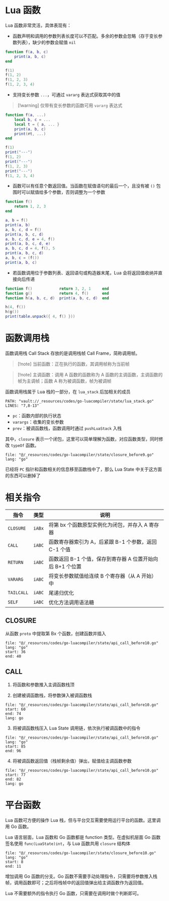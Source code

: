 # Lua 函数

Lua 函数非常灵活，具体表现有：
- 函数声明和调用的参数列表长度可以不匹配。多余的参数会忽略（存于变长参数列表），缺少的参数会赋值 `nil`

```lua
function f(a, b, c)
    print(a, b, c)
end

f(1)
f(1, 2)
f(1, 2, 3)
f(1, 2, 3, 4)
```

- 支持变长参数 `...`，可通过 `vararg` 表达式获取其中的值

> [!warning] 仅带有变长参数的函数可用 `vararg` 表达式

```lua
function f(a, ...)
    local b, c = ...
    local t = { a, ... }
    print(a, b, c)
    print(#t, ...)
end

f(1)
print("---")
f(1, 2)
print("---")
f(1, 2, 3)
print("---")
f(1, 2, 3, 4)
```

- 函数可以有任意个数返回值。当函数在赋值语句的最后一个，且没有被 `()` 包围时可以赋值给多个参数，否则调整为一个参数

```lua
function f()
    return 1, 2, 3
end

a, b = f()
print(a, b)
a, b, c, d = f()
print(a, b, c, d)
a, b, c, d, e = 4, f()
print(a, b, c, d, e)
a, b, c, d = 4, f(), 5
print(a, b, c, d)
a, b, c = (f())
print(a, b, c)
```

- 若函数调用位于参数列表、返回语句或构造器末尾，Lua 会将返回值收纳并直接向后传递

```lua
function f()            return 3, 2, 1     end
function g()            return 4, f()      end
function h(a, b, c, d)  print(a, b, c, d)  end

h(4, f())
h(g())
print(table.unpack({ 4, f() }))
```
# 函数调用栈

函数调用栈 Call Stack 存放的是调用栈帧 Call Frame，简称调用帧。

> [!note] 当前函数：正在执行的函数，其调用帧称为当前帧

> [!note] 主调函数：调用 A 函数的函数称为 A 函数的主调函数，主调函数的帧为主调帧；函数 A 称为被调函数，帧为被调帧

函数调用栈属于 Lua 栈的一部分，在 `lua_stack` 后加相关的成员

```embed-go
PATH: "vault://_resources/codes/go-luacompiler/state/lua_stack.go"
LINES: "7,8-13"
```

- `pc`：函数内部的执行状态
- `varargs`：收集的变长参数
- `prev`：被调函数栈，函数调用时通过 `pushLuaStack` 入栈

其中，`closure` 表示一个闭包，这里可以简单理解为函数，对应函数类型，同时修改 `typeOf` 函数。

```reference
file: "@/_resources/codes/go-luacompiler/state/closure_before9.go"
lang: "go"
```

已经将 `PC` 指针和函数相关的信息移至函数栈中了，那么 Lua State 中关于这方面的东西可以删掉了
# 相关指令

| 指令         | 类型     | 说明                                  |
| ---------- | ------ | ----------------------------------- |
| `CLOSURE`  | `iABx` | 将第 bx 个函数原型实例化为闭包，并存入 A 寄存器         |
| `CALL`     | `iABC` | 函数寄存器索引为 A，后紧跟 B-1 个参数，返回 C-1 个值    |
| `RETURN`   | `iABC` | 函数返回 B-1 个值，保存到寄存器 A 位置开始向后 B+1 个位置 |
| `VARARG`   | `iABC` | 将变长参数赋值给连续 B 个寄存器（从 A 开始）中          |
| `TAILCALL` | `iABC` | 尾递归优化                               |
| `SELF`     | `iABC` | 优化方法调用语法糖                           |
## CLOSURE

从函数 `proto` 中提取第 Bx 个函数，创建函数并插入

```reference
file: "@/_resources/codes/go-luacompiler/state/api_call_before10.go"
lang: "go"
start: 36
end: 40
```
## CALL

1. 将函数和参数推入主调函数栈顶

2. 创建被调函数栈，将参数弹入被调函数栈

```reference
file: "@/_resources/codes/go-luacompiler/state/api_call_before10.go"
start: 60
end: 74
lang: go
```

3. 将被调函数栈压入 Lua State 调用链，依次执行被调函数中的指令

```reference
file: "@/_resources/codes/go-luacompiler/state/api_call_before10.go"
lang: "go"
start: 85
end: 96
```

4. 将被调函数返回值（栈帧剩余值）弹出，赋值给主调函数参数

```reference
file: "@/_resources/codes/go-luacompiler/state/api_call_before10.go"
start: 77
end: 82
lang: go
```
# 平台函数

Lua 函数可方便的操作 Lua 栈，但与平台交互需要使用运行平台的函数。这里调用 Go 函数。

Lua 语言层面，Lua 函数和 Go 函数都是 function 类型。在虚拟机层面 Go 函数签名使用 `func(LuaState)int`，与 Lua 函数共用 `closure` 结构体

```reference
file: "@/_resources/codes/go-luacompiler/state/closure_before10.go"
lang: "go"
start: 8
end: 11
```

增加调用 Go 函数的分支。Go 函数不需要手动处理指令，只需要将参数推入栈帧，调用函数即可；之后将栈帧中的返回值弹出给主调函数作为返回值。

Lua 不需要额外的指令执行 Go 函数，只需要在调用时做个判断即可。